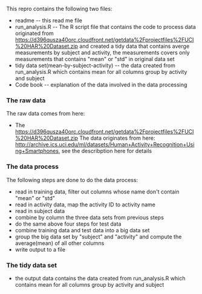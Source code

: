 This repro contains the following two files:
 * readme -- this read me file
 * run_analysis.R -- The R script file that contains the code to process data originated from https://d396qusza40orc.cloudfront.net/getdata%2Fprojectfiles%2FUCI%20HAR%20Dataset.zip and created a tidy data that contains averge measurements by subject and activity, the measurements covers only measurements that contains "mean" or "std" in original data set
 * tidy data set(mean-by-subject-activity) -- the data created from run_analysis.R which contains mean for all columns group by activity and subject
 * Code book -- explanation of the data involved in the data processing 

### The raw data
The raw data comes from here:
  * The https://d396qusza40orc.cloudfront.net/getdata%2Fprojectfiles%2FUCI%20HAR%20Dataset.zip The data originates from here: http://archive.ics.uci.edu/ml/datasets/Human+Activity+Recognition+Using+Smartphones, see the describption here for details

### The data process
  The following steps are done to do the data process:
  * read in training data, filter out columns whose name don't contain "mean" or "std"
  * read in activity data, map the activity ID to activity name
  * read in subject data
  * combine by column the three data sets from previous steps
  * do the same above four steps for test data
  * combine training data and test data into a big data set
  * group the big data set by "subject" and "activity" and compute the average(mean) of all other columns
  * write output to a file

### The tidy data set
  * the output data contains the data created from run_analysis.R which contains mean for all columns group by activity and subject



